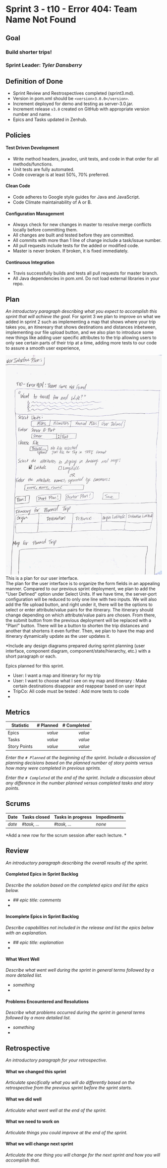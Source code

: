 # Sprint 3 - t10 - Error 404: Team Name Not Found

## Goal

### Build shorter trips!
### Sprint Leader: *Tyler Dansberry*

## Definition of Done

* Sprint Review and Restrospectives completed (sprint3.md).
* Version in pom.xml should be `<version>3.0.0</version>`.
* Increment deployed for demo and testing as server-3.0.jar.
* Increment release `v3.0` created on GitHub with appropriate version number and name.
* Epics and Tasks updated in Zenhub.


## Policies

#### Test Driven Development
* Write method headers, javadoc, unit tests, and code in that order for all methods/functions.
* Unit tests are fully automated.
* Code coverage is at least 50%, 70% preferred.
#### Clean Code
* Code adheres to Google style guides for Java and JavaScript.
* Code Climate maintainability of A or B.
#### Configuration Management
* Always check for new changes in master to resolve merge conflicts locally before committing them.
* All changes are built and tested before they are committed.
* All commits with more than 1 line of change include a task/issue number.
* All pull requests include tests for the added or modified code.
* Master is never broken.  If broken, it is fixed immediately.
#### Continuous Integration
* Travis successfully builds and tests all pull requests for master branch.
* All Java dependencies in pom.xml.  Do not load external libraries in your repo. 


## Plan

*An introductory paragraph describing what you expect to accomplish this sprint that will achieve the goal.*
For sprint 3 we plan to improve on what we added in sprint 2 such as implementing a map that shows where your trip takes you, an itinereary that shows destinations and distances inbetween, implementing our file upload button, and we also plan to introduce some new things like adding user specific attributes to the trip allowing users to only see certain parts of their trip at a time, adding more tests to our code to assure a smooth user experience,

![User Interface Sketch](/team/user_interface_plan_sketch.jpg "Sprint 3 User Interface Plan Sketch")
This is a plan for our user interface.  
The plan for the user interface is to organize the form fields in an appealing manner. Compared to our previous sprint deployment, we plan to add the "User Defined" option under Select Units. If we have time, the server-port configuration will be reduced to only one line with two inputs. We will also add the file upload button, and right under it, there will be the options to select or enter attribute/value pairs for the itinerary. The itinerary should change depending on which attribute/value pairs are chosen. From there, the submit button from the previous deployment will be replaced with a "Plan!" button. There will be a button to shorten the trip distances and another that shortens it even further. Then, we plan to have the map and itinerary dynamically update as the user updates it.

*Include any design diagrams prepared during sprint planning (user interface, component diagram, component/state/hierarchy, etc.) with a short paragraph or each.

Epics planned for this sprint.

* User: I want a map and itinerary for my trip
* User: I want to choose what I see on my map and itinerary : Make certain destinations disappear and reappear based on user input
* TripCo: All code must be tested : Add more tests to code
* 


## Metrics

| Statistic | # Planned | # Completed |
| --- | ---: | ---: |
| Epics | *value* | *value* |
| Tasks |  *value*   | *value* | 
| Story Points |  *value*  | *value* | 

*Enter the `# Planned` at the beginning of the sprint.  Include a discussion of planning decisions based on the planned number of story points versus how many were completed in previous sprints.*

*Enter the `# Completed` at the end of the sprint.  Include a discussion about any difference in the number planned versus completed tasks and story points.*


## Scrums

| Date | Tasks closed  | Tasks in progress | Impediments |
| :--- | :--- | :--- | :--- |
| *date* | *#task, ...* | *#task, ...* | *none* | 

*Add a new row for the scrum session after each lecture. *

## Review

*An introductory paragraph describing the overall results of the sprint.*

#### Completed Epics in Sprint Backlog 

*Describe the solution based on the completed epics and list the epics below.*

* *## epic title: comments*
* 

#### Incomplete Epics in Sprint Backlog 

*Describe capabilities not included in the release and list the epics below with an explanation.*

* *## epic title: explanation*
*

#### What Went Well

*Describe what went well during the sprint in general terms followed by a more detailed list.*

* *something*
*

#### Problems Encountered and Resolutions

*Describe what problems occurred during the sprint in general terms followed by a more detailed list.*

* *something*
*

## Retrospective

*An introductory paragraph for your retrospective.*

#### What we changed this sprint

*Articulate specifically what you will do differently based on the retrospective from the previous sprint before the sprint starts.*

#### What we did well

*Articulate what went well at the end of the sprint.*

#### What we need to work on

*Articulate things you could improve at the end of the sprint.*

#### What we will change next sprint 

*Articulate the one thing you will change for the next sprint and how you will accomplish that.*

